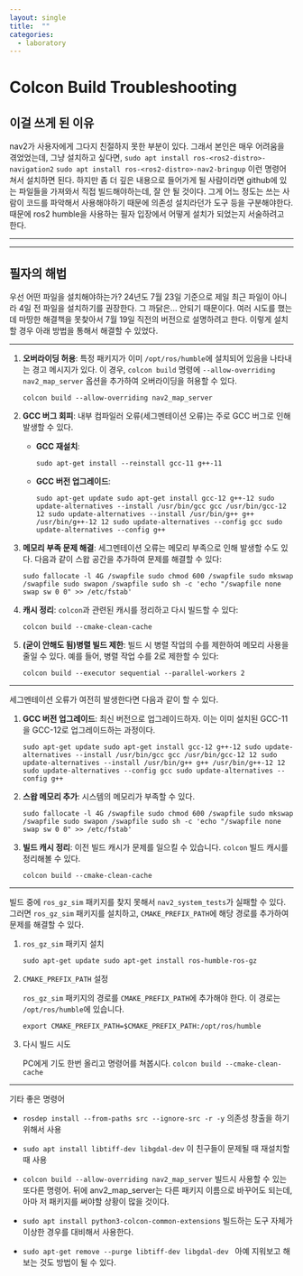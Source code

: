 ```yaml
---
layout: single
title:  ""
categories:
  - laboratory
---
```


# Colcon Build Troubleshooting


## 이걸 쓰게 된 이유
nav2가 사용자에게 그다지 친절하지 못한 부분이 있다. 그래서 본인은 매우 어려움을 겪었었는데, 그냥 설치하고 싶다면, 
`sudo apt install ros-<ros2-distro>-navigation2`
`sudo apt install ros-<ros2-distro>-nav2-bringup`
이런 명령어 쳐서 설치하면 된다. 하지만 좀 더 깊은 내용으로 들어가게 될 사람이라면 github에 있는 파일들을 가져와서 직접 빌드해야하는데, 잘 안 될 것이다. 그게 어느 정도는 쓰는 사람이 코드를 파악해서 사용해야하기 때문에 의존성 설치라던가 도구 등을 구분해야한다. 때문에 ros2 humble을 사용하는 필자 입장에서 어떻게 설치가 되었는지 서술하려고 한다.

---
---
##  필자의 해법

우선 어떤 파일을 설치해야하는가? 24년도 7월 23일 기준으로 제일 최근 파일이 아니라 4일 전 파일을 설치하기를 권장한다. 그 까닭은... 안되기 때문이다. 여러 시도를 했는데 마땅한 해결책을 못찾아서 7월 19일 직전의 버전으로 설명하려고 한다. 이렇게 설치할 경우 아래 방법을 통해서 해결할 수 있었다.

---


1. **오버라이딩 허용**: 특정 패키지가 이미 `/opt/ros/humble`에 설치되어 있음을 나타내는 경고 메시지가 있다. 이 경우, `colcon build` 명령에 `--allow-overriding nav2_map_server` 옵션을 추가하여 오버라이딩을 허용할 수 있다. 
    
    `colcon build --allow-overriding nav2_map_server`
    
2. **GCC 버그 회피**: 내부 컴파일러 오류(세그멘테이션 오류)는 주로 GCC 버그로 인해 발생할 수 있다.
    
    - **GCC 재설치**:
        
        `sudo apt-get install --reinstall gcc-11 g++-11`
        
    - **GCC 버전 업그레이드**:
        
        `sudo apt-get update sudo apt-get install gcc-12 g++-12 sudo update-alternatives --install /usr/bin/gcc gcc /usr/bin/gcc-12 12 sudo update-alternatives --install /usr/bin/g++ g++ /usr/bin/g++-12 12 sudo update-alternatives --config gcc sudo update-alternatives --config g++`
        
3. **메모리 부족 문제 해결**: 세그멘테이션 오류는 메모리 부족으로 인해 발생할 수도 있다. 다음과 같이 스왑 공간을 추가하여 문제를 해결할 수 있다:
    
    `sudo fallocate -l 4G /swapfile sudo chmod 600 /swapfile sudo mkswap /swapfile sudo swapon /swapfile sudo sh -c 'echo "/swapfile none swap sw 0 0" >> /etc/fstab'`
    
4. **캐시 정리**: `colcon`과 관련된 캐시를 정리하고 다시 빌드할 수 있다:
    
    `colcon build --cmake-clean-cache`
    
5. **(굳이 안해도 됨)병렬 빌드 제한**: 빌드 시 병렬 작업의 수를 제한하여 메모리 사용을 줄일 수 있다. 예를 들어, 병렬 작업 수를 2로 제한할 수 있다:
    
    `colcon build --executor sequential --parallel-workers 2`
    

---

세그멘테이션 오류가 여전히 발생한다면 다음과 같이 할 수 있다.

1. **GCC 버전 업그레이드**: 최신 버전으로 업그레이드하자. 이는 이미 설치된 GCC-11을 GCC-12로 업그레이드하는 과정이다.
    
    `sudo apt-get update sudo apt-get install gcc-12 g++-12 sudo update-alternatives --install /usr/bin/gcc gcc /usr/bin/gcc-12 12 sudo update-alternatives --install /usr/bin/g++ g++ /usr/bin/g++-12 12 sudo update-alternatives --config gcc sudo update-alternatives --config g++`
    
2. **스왑 메모리 추가**: 시스템의 메모리가 부족할 수 있다.
    
    `sudo fallocate -l 4G /swapfile sudo chmod 600 /swapfile sudo mkswap /swapfile sudo swapon /swapfile sudo sh -c 'echo "/swapfile none swap sw 0 0" >> /etc/fstab'`
    
3. **빌드 캐시 정리**: 이전 빌드 캐시가 문제를 일으킬 수 있습니다. `colcon` 빌드 캐시를 정리해볼 수 있다.
    
    `colcon build --cmake-clean-cache`
    

---

빌드 중에 `ros_gz_sim` 패키지를 찾지 못해서 `nav2_system_tests`가 실패할 수 있다. 그러면 `ros_gz_sim` 패키지를 설치하고, `CMAKE_PREFIX_PATH`에 해당 경로를 추가하여 문제를 해결할 수 있다.

 1. `ros_gz_sim` 패키지 설치
	
	`sudo apt-get update sudo apt-get install ros-humble-ros-gz`

 2. `CMAKE_PREFIX_PATH` 설정

	`ros_gz_sim` 패키지의 경로를 `CMAKE_PREFIX_PATH`에 추가해야 한다. 이 경로는 `/opt/ros/humble`에 있습니다.
	
	`export CMAKE_PREFIX_PATH=$CMAKE_PREFIX_PATH:/opt/ros/humble`

 3. 다시 빌드 시도
	
	PC에게 기도 한번 올리고 명령어를 쳐봅시다.
	`colcon build --cmake-clean-cache`

---

기타 좋은 명령어
- `rosdep install --from-paths src --ignore-src -r -y`
	의존성 창출을 하기 위해서 사용
	
- `sudo apt install libtiff-dev libgdal-dev`
	이 친구들이 문제될 때 재설치할때 사용
	
- `colcon build --allow-overriding nav2_map_server`
	빌드시 사용할 수 있는 또다른 명령어. 뒤에 anv2_map_server는 다른 패키지 이름으로 바꾸어도 되는데, 아마 저 패키지를 써야할 상황이 많을 것이다.
	
- `sudo apt install python3-colcon-common-extensions`
	빌드하는 도구 자체가 이상한 경우를 대비해서 사용한다.
	
- `sudo apt-get remove --purge libtiff-dev libgdal-dev `
	아예 지워보고 해보는 것도 방법이 될 수 있다.
